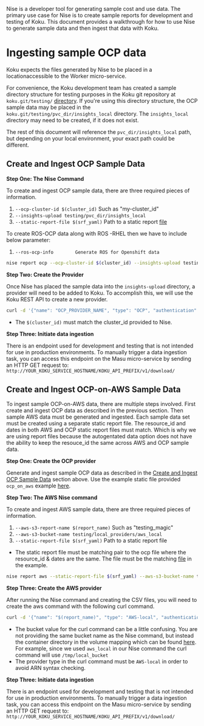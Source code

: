 Nise is a developer tool for generating sample cost and use data. The primary use case for Nise is to create sample reports for development and testing of Koku. This document provides a walkthrough for how to use Nise to generate sample data and then ingest that data with Koku.

# Ingesting sample OCP data

Koku expects the files generated by Nise to be placed in a locationaccessible to the Worker micro-service.

For convenience, the Koku development team has created a sample directory structure for testing purposes in the Koku git repository at `koku.git/testing/` [directory](../testing). If you're using this directory structure, the OCP sample data may be placed in the `koku.git/testing/pvc_dir/insights_local` directory. The `insights_local` directory may need to be created, if it does not exist.

The rest of this document will reference the `pvc_dir/insights_local` path, but depending on your local environment, your exact path could be different.

## Create and Ingest OCP Sample Data

**Step One: The Nise Command**

To create and ingest OCP sample data, there are three required pieces of
information.

1.  `--ocp-cluster-id $(cluster_id)` Such as "my-cluster_id"
1.  `--insights-upload testing/pvc_dir/insights_local`
1.  `--static-report-file $(srf_yaml)` Path to a static report [file](../example_aws_static_data.yml)

To create ROS-OCP data along with ROS -RHEL then we have to include
below parameter:

1.  `--ros-ocp-info        Generate ROS for Openshift data`

``` bash
nise report ocp --ocp-cluster-id $(cluster_id) --insights-upload testing/pvc_dir/insights_local --static-report-file $(srf_yaml)
```

**Step Two: Create the Provider**

Once Nise has placed the sample data into the `insights-upload`
directory, a provider will need to be added to Koku. To accomplish this,
we will use the Koku REST API to create a new provider.

```bash
curl -d '{"name": "OCP_PROVIDER_NAME", "type": "OCP", "authentication": {"provider_resource_name": "$(cluster_id)"}}' -H "Content-Type: application/json" -X POST http://0.0.0.0:8000/api/cost-management/v1/providers/
```

- The `$(cluster_id)` must match the cluster_id provided to Nise.

**Step Three: Initiate data ingestion**

There is an endpoint used for development and testing that is not intended for use in production environments. To manually trigger a data ingestion task, you can access this endpoint on the Masu micro-service by sending an HTTP GET request to: `http://YOUR_KOKU_SERVICE_HOSTNAME/KOKU_API_PREFIX/v1/download/`

## Create and Ingest OCP-on-AWS Sample Data

To ingest sample OCP-on-AWS data, there are multiple steps involved. First create and ingest OCP data as described in the previous section. Then sample AWS data must be generated and ingested. Each sample data set must be created using a separate static report file. The resource_id and dates in both AWS and OCP static report files must match. Which is why we are using report files because the autogentated data option does not have the ability to keep the resouce_id the same across AWS and OCP sample data.

**Step One: Create the OCP provider**

Generate and ingest sample OCP data as described in the [Create and Ingest OCP Sample Data](#create-and-ingest-ocp-sample-data) section above. Use the example static file provided `ocp_on_aws` example [here](../examples/ocp_on_aws/ocp_static_data.yml).

**Step Two: The AWS Nise command**

To create and ingest AWS sample data, there are three required pieces of
information.

1.  `--aws-s3-report-name $(report_name)` Such as "testing_magic"
1.  `--aws-s3-bucket-name testing/local_providers/aws_local`
1.  `--static-report-file $(srf_yaml)` Path to a static report file

-  The static report file must be matching pair to the ocp file where the resource_id & dates are the same. The file must be the matching [file](../examples/ocp_on_aws/aws_static_data.yml) in the example.

``` bash
nise report aws --static-report-file $(srf_yaml) --aws-s3-bucket-name testing/local_providers/aws_local --aws-s3-report-name $(report_name)
```

**Step Three: Create the AWS provider**

After running the Nise command and creating the CSV files, you will need
to create the aws command with the following curl command.

```bash
curl -d '{"name": "$(report_name)", "type": "AWS-local", "authentication": {"provider_resource_name": "$(report_name)"},"billing_source": {"bucket": "/tmp/local_bucket"}}' -H "Content-Type: application/json" -X POST http://0.0.0.0:8000/api/cost-management/v1/providers/
```

- The bucket value for the curl command can be a little confusing. You are not providing the same bucket name as the Nise command, but instead the container directory in the volume mapping which can be found [here](../docker-compose.yml#L174). For example, since we used `aws_local` in our Nise command the curl command will use `/tmp/local_bucket`
- The provider type in the curl command must be `AWS-local` in order to avoid ARN syntax checking.

**Step Three: Initiate data ingestion**

There is an endpoint used for development and testing that is not intended for use in production environments. To manually trigger a data ingestion task, you can access this endpoint on the Masu micro-service by sending an HTTP GET request to: `http://YOUR_KOKU_SERVICE_HOSTNAME/KOKU_API_PREFIX/v1/download/`
